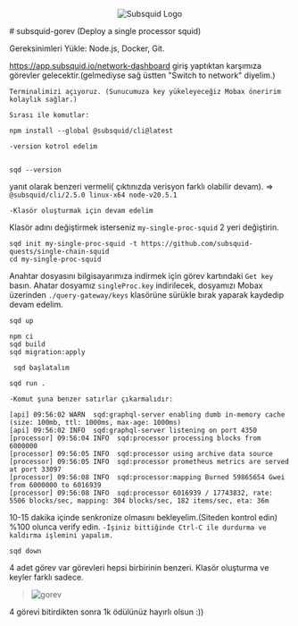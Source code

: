<p align="center">
<picture>
    <source srcset="https://uploads-ssl.webflow.com/63b5a9958fccedcf67d716ac/64662df3a5a568fd99e3600c_Squid_Pose_1_White-transparent-slim%201.png" media="(prefers-color-scheme: dark)">
    <img src="https://uploads-ssl.webflow.com/63b5a9958fccedcf67d716ac/64662df3a5a568fd99e3600c_Squid_Pose_1_White-transparent-slim%201.png" alt="Subsquid Logo">
</picture>
</p>
# subsquid-gorev (Deploy a single processor squid)

Gereksinimleri Yükle: Node.js, Docker, Git.

https://app.subsquid.io/network-dashboard giriş yaptıktan karşımıza görevler gelecektir.(gelmediyse sağ üstten "Switch to network" diyelim.)


`Terminalimizi açıyoruz. (Sunucumuza key yükeleyeceğiz Mobax öneririm kolaylık sağlar.)`

`Sırası ile komutlar:`

```console
npm install --global @subsquid/cli@latest

```

`-version kotrol edelim `
```console

sqd --version
```

yanıt olarak benzeri vermeli( çıktınızda verisyon farklı olabilir devam). => `@subsquid/cli/2.5.0 linux-x64 node-v20.5.1`




`-Klasör oluşturmak için devam edelim`

Klasör adını değiştirmek isterseniz `my-single-proc-squid`  2 yeri değiştirin.
```console
sqd init my-single-proc-squid -t https://github.com/subsquid-quests/single-chain-squid
cd my-single-proc-squid
```

Anahtar dosyasını bilgisayarımıza indirmek için görev kartındaki `Get key` basın. Ahatar dosyamız `singleProc.key` indirilecek, dosyamızı Mobax üzerinden `./query-gateway/keys` klasörüne sürükle bırak yaparak kaydedip devam edelim. 

```console
sqd up

```

```console
npm ci
sqd build
sqd migration:apply
```
` sqd başlatalım`
```console
sqd run .
```
`-Komut şuna benzer satırlar çıkarmalıdır:`

```console
[api] 09:56:02 WARN  sqd:graphql-server enabling dumb in-memory cache (size: 100mb, ttl: 1000ms, max-age: 1000ms)
[api] 09:56:02 INFO  sqd:graphql-server listening on port 4350
[processor] 09:56:04 INFO  sqd:processor processing blocks from 6000000
[processor] 09:56:05 INFO  sqd:processor using archive data source
[processor] 09:56:05 INFO  sqd:processor prometheus metrics are served at port 33097
[processor] 09:56:08 INFO  sqd:processor:mapping Burned 59865654 Gwei from 6000000 to 6016939
[processor] 09:56:08 INFO  sqd:processor 6016939 / 17743832, rate: 5506 blocks/sec, mapping: 304 blocks/sec, 182 items/sec, eta: 36m
```

10-15 dakika içinde senkronize olmasını bekleyelim.(Siteden kontrol edin) %100 olunca verify edin.
`-İşiniz bittiğinde Ctrl-C ile durdurma ve kaldırma işlemini yapalım.`
```console
sqd down
```
4 adet görev var görevleri hepsi birbirinin benzeri. Klasör oluşturma ve keyler farklı sadece. 

> ![gorev](https://user-images.githubusercontent.com/53430833/272406652-257d15d9-22b5-4894-9aeb-ba3f930cd479.jpg)

4 görevi bitirdikten sonra 1k ödülünüz hayırlı olsun :))
